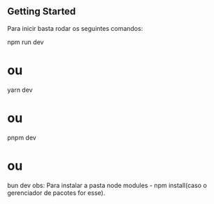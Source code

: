 ## Getting Started
Para inicir basta rodar os seguintes comandos:

npm run dev
# ou
yarn dev
# ou
pnpm dev
# ou
bun dev
obs: Para instalar a pasta node modules - npm install(caso o gerenciador de pacotes for esse).